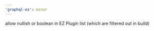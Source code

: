 ```yaml
---
'graphql-ez': minor
---
```


allow nullish or boolean in EZ Plugin list (which are filtered out in build)
